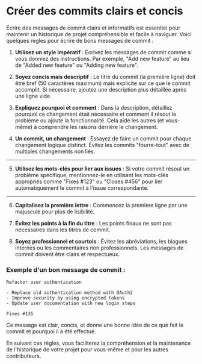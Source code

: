 # Créer des commits clairs et concis

Écrire des messages de commit clairs et informatifs est essentiel pour maintenir un historique de projet compréhensible et facile à naviguer. Voici quelques règles pour écrire de bons messages de commit :

1. **Utilisez un style impératif** : Écrivez les messages de commit comme si vous donniez des instructions. Par exemple, "Add new feature" au lieu de "Added new feature" ou "Adding new feature".

2. **Soyez concis mais descriptif** : Le titre du commit (la première ligne) doit être bref (50 caractères maximum) mais explicite sur ce que le commit accomplit. Si nécessaire, ajoutez une description plus détaillée après une ligne vide.

3. **Expliquez pourquoi et comment** : Dans la description, détaillez pourquoi ce changement était nécessaire et comment il résout le problème ou ajoute la fonctionnalité. Cela aide les autres (et vous-même) à comprendre les raisons derrière le changement.

4. **Un commit, un changement** : Essayez de faire un commit pour chaque changement logique distinct. Évitez les commits "fourre-tout" avec de multiples changements non liés.

----- 

5. **Utilisez les mots-clés pour lier aux issues** : Si votre commit résout un problème spécifique, mentionnez-le en utilisant les mots-clés appropriés comme "Fixes #123" ou "Closes #456" pour lier automatiquement le commit à l'issue correspondante.

----- 

6. **Capitalisez la première lettre** : Commencez la première ligne par une majuscule pour plus de lisibilité.

7. **Évitez les points à la fin du titre** : Les points finaux ne sont pas nécessaires dans les titres de commit.

8. **Soyez professionnel et courtois** : Évitez les abréviations, les blagues internes ou les commentaires non professionnels. Les messages de commit doivent être clairs et respectueux.

### Exemple d'un bon message de commit :

```
Refactor user authentication

- Replace old authentication method with OAuth2
- Improve security by using encrypted tokens
- Update user documentation with new login steps

Fixes #135
```

Ce message est clair, concis, et donne une bonne idée de ce que fait le commit et pourquoi il a été effectué.

En suivant ces règles, vous faciliterez la compréhension et la maintenance de l'historique de votre projet pour vous-même et pour les autres contributeurs.